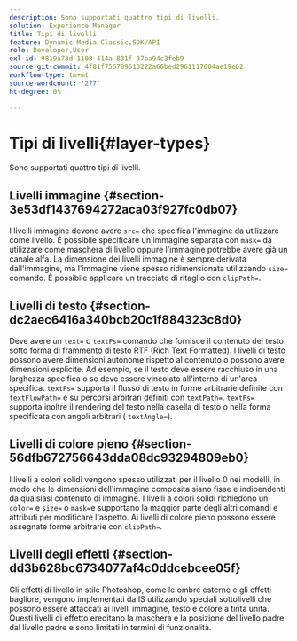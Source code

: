 ```yaml
---
description: Sono supportati quattro tipi di livelli.
solution: Experience Manager
title: Tipi di livelli
feature: Dynamic Media Classic,SDK/API
role: Developer,User
exl-id: 9819a73d-1108-414a-831f-37ba94c3feb9
source-git-commit: 4f81f755789613222a66bed2961117604ae19e62
workflow-type: tm+mt
source-wordcount: '277'
ht-degree: 0%

---
```


# Tipi di livelli{#layer-types}

Sono supportati quattro tipi di livelli.

## Livelli immagine {#section-3e53df1437694272aca03f927fc0db07}

I livelli immagine devono avere `src=` che specifica l&#39;immagine da utilizzare come livello. È possibile specificare un&#39;immagine separata con `mask=` da utilizzare come maschera di livello oppure l&#39;immagine potrebbe avere già un canale alfa. La dimensione dei livelli immagine è sempre derivata dall&#39;immagine, ma l&#39;immagine viene spesso ridimensionata utilizzando `size=` comando. È possibile applicare un tracciato di ritaglio con `clipPath=`.

## Livelli di testo {#section-dc2aec6416a340bcb20c1f884323c8d0}

Deve avere un `text=` o `textPs=` comando che fornisce il contenuto del testo sotto forma di frammento di testo RTF (Rich Text Formatted). I livelli di testo possono avere dimensioni autonome rispetto al contenuto o possono avere dimensioni esplicite. Ad esempio, se il testo deve essere racchiuso in una larghezza specifica o se deve essere vincolato all&#39;interno di un&#39;area specifica. `textPs=` supporta il flusso di testo in forme arbitrarie definite con `textFlowPath=` e su percorsi arbitrari definiti con `textPath=`. `textPs=` supporta inoltre il rendering del testo nella casella di testo o nella forma specificata con angoli arbitrari ( `textAngle=`).

## Livelli di colore pieno {#section-56dfb672756643dda08dc93294809eb0}

I livelli a colori solidi vengono spesso utilizzati per il livello 0 nei modelli, in modo che le dimensioni dell&#39;immagine composita siano fisse e indipendenti da qualsiasi contenuto di immagine. I livelli a colori solidi richiedono un `color=` e `size=` o `mask=`e supportano la maggior parte degli altri comandi e attributi per modificare l&#39;aspetto. Ai livelli di colore pieno possono essere assegnate forme arbitrarie con `clipPath=`.

## Livelli degli effetti {#section-dd3b628bc6734077af4c0ddcebcee05f}

Gli effetti di livello in stile Photoshop, come le ombre esterne e gli effetti bagliore, vengono implementati da IS utilizzando speciali sottolivelli che possono essere attaccati ai livelli immagine, testo e colore a tinta unita. Questi livelli di effetto ereditano la maschera e la posizione del livello padre dal livello padre e sono limitati in termini di funzionalità.
